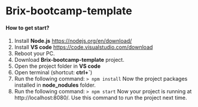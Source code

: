 # Brix-bootcamp-template

#### How to get start?
1. Install **Node.js** https://nodejs.org/en/download/
2. Install **VS code** https://code.visualstudio.com/download
2. Reboot your PC.
3. Download **Brix-bootcamp-template** project.
4. Open the project folder in **VS code** 
5. Open terminal (shortcut: **ctrl+`**)
6. Run the following command: `> npm install`
Now the project packages installed in  **node_nodules** folder. 
7. Run the following command: `> npm start`
Now your project is running at http://localhost:8080/.
Use this command to run the project next time.
